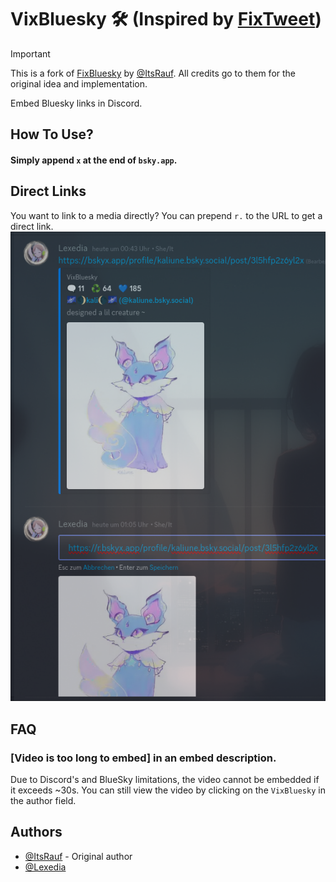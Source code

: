 # VixBluesky 🛠️ (Inspired by [FixTweet](https://github.com/FixTweet/FixTweet))

> [!IMPORTANT]
> This is a fork of [FixBluesky](https://github.com/ThornbushHQ/FixBluesky) by [@ItsRauf](https://www.github.com/ItsRauf).
> All credits go to them for the original idea and implementation.

Embed Bluesky links in Discord.

## How To Use?

#### Simply append `x` at the end of `bsky.app`.

## Direct Links

You want to link to a media directly? You can prepend `r.` to the URL to get a direct link.
![Direct Link](./.github/README/raw-media.png)

## FAQ

### [Video is too long to embed] in an embed description.
Due to Discord's and BlueSky limitations, the video cannot be embedded if it exceeds ~30s. You can still view the video by clicking on the `VixBluesky` in the author field. 

## Authors

- [@ItsRauf](https://www.github.com/ItsRauf) - Original author
- [@Lexedia](https://www.github.com/Rapougnac)
